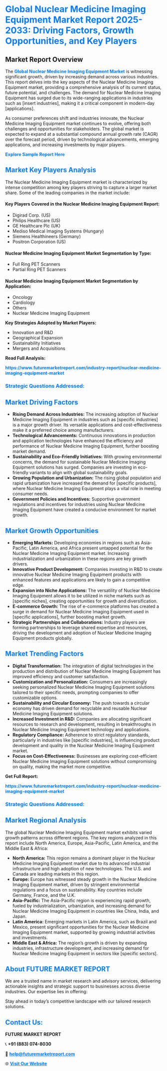 <h1 style="color: #007BFF;">Global Nuclear Medicine Imaging Equipment Market Report 2025-2033: Driving Factors, Growth Opportunities, and Key Players</h1>

<section id="overview">
<h2>Market Report Overview</h2>
<p>The <a href="https://www.futuremarketreport.com/industry-report/nuclear-medicine-imaging-equipment-market" style="color: #007BFF; text-decoration: none;"><strong>Global Nuclear Medicine Imaging Equipment Market</strong></a> is witnessing significant growth, driven by increasing demand across various industries. This report delves into the key aspects of the Nuclear Medicine Imaging Equipment market, providing a comprehensive analysis of its current status, future potential, and challenges. The demand for Nuclear Medicine Imaging Equipment has surged due to its wide-ranging applications in industries such as [insert industries], making it a critical component in modern-day [applications].</p>
<p>As consumer preferences shift and industries innovate, the Nuclear Medicine Imaging Equipment market continues to evolve, offering both challenges and opportunities for stakeholders. The global market is expected to expand at a substantial compound annual growth rate (CAGR) over the forecast period, driven by technological advancements, emerging applications, and increasing investments by major players.</p>
</section>

<section id="overview">
<p><a href="https://www.futuremarketreport.com/request-sample/reportId=124934" style="color: #007BFF; text-decoration: none;"><strong>Explore Sample Report Here</strong></a></p>
</section>

<section id="key-players">
<h2 style="color: #007BFF;">Market Key Players Analysis</h2>
<p>The Nuclear Medicine Imaging Equipment market is characterized by intense competition among key players striving to capture a larger market share. Some of the leading companies in the market include:</p>
<h4>Key Players Covered in the Nuclear Medicine Imaging Equipment Report:</h4>
<ul><li>Digirad Corp. (US)</li><li>Philips Healthcare (US)</li><li>GE Healthcare Plc (UK)</li><li>Mediso Medical Imaging Systems (Hungary)</li><li>Siemens Healthineers (Germany)</li><li>Positron Corporation (US)</li></ul>
<h4>Nuclear Medicine Imaging Equipment Market Segmentation by Type:</h4>
<ul><li>Full Ring PET Scanners</li><li>Partial Ring PET Scanners</li></ul>

<h4>Nuclear Medicine Imaging Equipment Market Segmentation by Application:</h4>
<ul><li>Oncology</li><li>Cardiology</li><li>Others</li><li>Nuclear Medicine Imaging Equipment</li></ul>
<p><strong>Key Strategies Adopted by Market Players:</strong></p>
<ul>
<li>Innovation and R&D</li>
<li>Geographical Expansion</li>
<li>Sustainability Initiatives</li>
<li>Mergers and Acquisitions</li>
</ul>
</section>

<section>
<p><strong>Read Full Analysis: </strong></p><a href="https://www.futuremarketreport.com/industry-report/nuclear-medicine-imaging-equipment-market" style="color: #007BFF; text-decoration: none;"><strong>https://www.futuremarketreport.com/industry-report/nuclear-medicine-imaging-equipment-market</strong></a>
<h3 style="color: #007BFF;">Strategic Questions Addressed:</h3>
</section>

<section id="driving-factors">
<h2 style="color: #007BFF;">Market Driving Factors</h2>
<ul>
<li><strong>Rising Demand Across Industries:</strong> The increasing adoption of Nuclear Medicine Imaging Equipment in industries such as [specific industries] is a major growth driver. Its versatile applications and cost-effectiveness make it a preferred choice among manufacturers.</li>
<li><strong>Technological Advancements:</strong> Continuous innovations in production and application technologies have enhanced the efficiency and performance of Nuclear Medicine Imaging Equipment, further boosting market demand.</li>
<li><strong>Sustainability and Eco-Friendly Initiatives:</strong> With growing environmental concerns, the demand for sustainable Nuclear Medicine Imaging Equipment solutions has surged. Companies are investing in eco-friendly variants to align with global sustainability goals.</li>
<li><strong>Growing Population and Urbanization:</strong> The rising global population and rapid urbanization have increased the demand for [specific products], where Nuclear Medicine Imaging Equipment plays a vital role in meeting consumer needs.</li>
<li><strong>Government Policies and Incentives:</strong> Supportive government regulations and incentives for industries using Nuclear Medicine Imaging Equipment have created a conducive environment for market growth.</li>
</ul>
</section>

<section id="growth-opportunities">
<h2 style="color: #007BFF;">Market Growth Opportunities</h2>
<ul>
<li><strong>Emerging Markets:</strong> Developing economies in regions such as Asia-Pacific, Latin America, and Africa present untapped potential for the Nuclear Medicine Imaging Equipment market. Increasing industrialization and urbanization in these regions are key growth drivers.</li>
<li><strong>Innovative Product Development:</strong> Companies investing in R&D to create innovative Nuclear Medicine Imaging Equipment products with enhanced features and applications are likely to gain a competitive edge.</li>
<li><strong>Expansion into Niche Applications:</strong> The versatility of Nuclear Medicine Imaging Equipment allows it to be utilized in niche markets such as [specific niches], creating opportunities for growth and diversification.</li>
<li><strong>E-commerce Growth:</strong> The rise of e-commerce platforms has created a surge in demand for Nuclear Medicine Imaging Equipment used in [specific applications], further boosting market growth.</li>
<li><strong>Strategic Partnerships and Collaborations:</strong> Industry players are forming partnerships to leverage shared expertise and resources, driving the development and adoption of Nuclear Medicine Imaging Equipment products globally.</li>
</ul>
</section>

<section id="trending-factors">
<h2 style="color: #007BFF;">Market Trending Factors</h2>
<ul>
<li><strong>Digital Transformation:</strong> The integration of digital technologies in the production and distribution of Nuclear Medicine Imaging Equipment has improved efficiency and customer satisfaction.</li>
<li><strong>Customization and Personalization:</strong> Consumers are increasingly seeking personalized Nuclear Medicine Imaging Equipment solutions tailored to their specific needs, prompting companies to offer customizable options.</li>
<li><strong>Sustainability and Circular Economy:</strong> The push towards a circular economy has driven demand for recyclable and reusable Nuclear Medicine Imaging Equipment solutions.</li>
<li><strong>Increased Investment in R&D:</strong> Companies are allocating significant resources to research and development, resulting in breakthroughs in Nuclear Medicine Imaging Equipment technology and applications.</li>
<li><strong>Regulatory Compliance:</strong> Adherence to strict regulatory standards, particularly in industries like [specific industries], is influencing product development and quality in the Nuclear Medicine Imaging Equipment market.</li>
<li><strong>Focus on Cost-Effectiveness:</strong> Businesses are exploring cost-efficient Nuclear Medicine Imaging Equipment solutions without compromising on quality, making the market more competitive.</li>
</ul>
</section>

<section>
<p><strong>Get Full Report: </strong></p><a href="https://www.futuremarketreport.com/industry-report/nuclear-medicine-imaging-equipment-market" style="color: #007BFF; text-decoration: none;"><strong>https://www.futuremarketreport.com/industry-report/nuclear-medicine-imaging-equipment-market</strong></a>
<h3 style="color: #007BFF;">Strategic Questions Addressed:</h3>
</section>


<section id="regional-analysis">
<h2 style="color: #007BFF;">Market Regional Analysis</h2>
<p>The global Nuclear Medicine Imaging Equipment market exhibits varied growth patterns across different regions. The key regions analyzed in this report include North America, Europe, Asia-Pacific, Latin America, and the Middle East & Africa:</p>
<ul>
<li><strong>North America:</strong> This region remains a dominant player in the Nuclear Medicine Imaging Equipment market due to its advanced industrial infrastructure and high adoption of new technologies. The U.S. and Canada are leading markets in this region.</li>
<li><strong>Europe:</strong> Europe has witnessed steady growth in the Nuclear Medicine Imaging Equipment market, driven by stringent environmental regulations and a focus on sustainability. Key countries include Germany, France, and the U.K.</li>
<li><strong>Asia-Pacific:</strong> The Asia-Pacific region is experiencing rapid growth, fueled by industrialization, urbanization, and increasing demand for Nuclear Medicine Imaging Equipment in countries like China, India, and Japan.</li>
<li><strong>Latin America:</strong> Emerging markets in Latin America, such as Brazil and Mexico, present significant opportunities for the Nuclear Medicine Imaging Equipment market, supported by growing industrial activities and investments.</li>
<li><strong>Middle East & Africa:</strong> The region’s growth is driven by expanding industries, infrastructure development, and increasing demand for Nuclear Medicine Imaging Equipment in sectors like [specific sectors].</li>
</ul>
</section>

<footer>
<h2 style="color: #007BFF;">About FUTURE MARKET REPORT</h2>
<p>We are a trusted name in market research and advisory services, delivering actionable insights and strategic support to businesses across diverse industries. Our expertise lies in offering:</p>

<p>Stay ahead in today’s competitive landscape with our tailored research solutions.</p>

<h2 style="color: #007BFF;">Contact Us:</h2>
<p><strong>FUTURE MARKET REPORT</strong></p>
<p>📞 <strong>+91 (883) 074-8030</strong></p>
<p>📧 <strong><a href="mailto:help@futuremarketreport.com" style="color: #007BFF;">help@futuremarketreport.com</a></strong></p>
<p>🌐 <strong><a href="https://www.futuremarketreport.com/" style="color: #007BFF;">Visit Our Website</a></strong></p>
</footer>